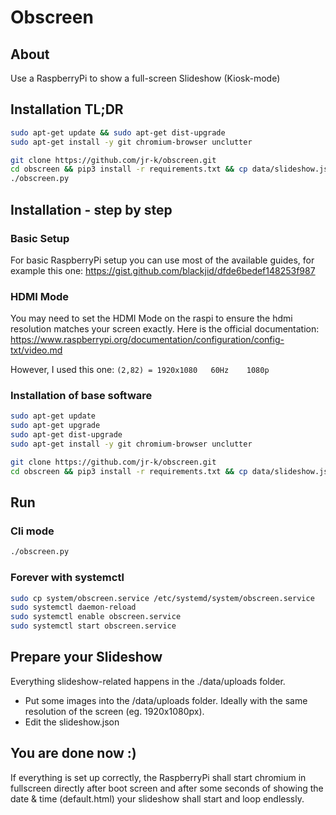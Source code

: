 # Obscreen

## About
Use a RaspberryPi to show a full-screen Slideshow (Kiosk-mode)

## Installation TL;DR
```bash
sudo apt-get update && sudo apt-get dist-upgrade
sudo apt-get install -y git chromium-browser unclutter

git clone https://github.com/jr-k/obscreen.git 
cd obscreen && pip3 install -r requirements.txt && cp data/slideshow.json.dist data/slideshow.json
./obscreen.py
```

## Installation - step by step
### Basic Setup
For basic RaspberryPi setup you can use most of the available guides, for example this one:
https://gist.github.com/blackjid/dfde6bedef148253f987

### HDMI Mode
You may need to set the HDMI Mode on the raspi to ensure the hdmi resolution matches your screen exactly. Here is the official documentation:
https://www.raspberrypi.org/documentation/configuration/config-txt/video.md

However, I used this one: `(2,82) = 1920x1080	60Hz	1080p`

### Installation of base software
```bash
sudo apt-get update
sudo apt-get upgrade
sudo apt-get dist-upgrade
sudo apt-get install -y git chromium-browser unclutter

git clone https://github.com/jr-k/obscreen.git 
cd obscreen && pip3 install -r requirements.txt && cp data/slideshow.json.dist data/slideshow.json
```

## Run

### Cli mode
```bash
./obscreen.py
```

### Forever with systemctl
```bash
sudo cp system/obscreen.service /etc/systemd/system/obscreen.service
sudo systemctl daemon-reload
sudo systemctl enable obscreen.service
sudo systemctl start obscreen.service
```

## Prepare your Slideshow
Everything slideshow-related happens in the ./data/uploads folder.
- Put some images into the /data/uploads folder. Ideally with the same resolution of the screen (eg. 1920x1080px). 
- Edit the slideshow.json
    
## You are done now :)
If everything is set up correctly, the RaspberryPi shall start chromium in fullscreen directly after boot screen and after some seconds of showing the date & time (default.html) your slideshow shall start and loop endlessly.

